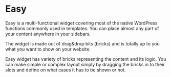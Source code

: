 Easy
==========

Easy is a multi-functional widget covering most of the native WordPress functions commonly used in templates. You can place almost any part of your content anywhere in your sidebars.

The widget is made out of drag&drop bits (bricks) and is totally up to you what you want to show on your website.

Easy widget has variety of bricks representing the content and its logic. You can make simple or complex layout simply by dragging the bricks in to their slots and define on what cases it has to be shown or not.